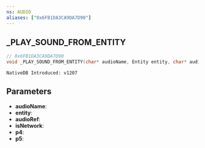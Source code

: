 ```yaml
---
ns: AUDIO
aliases: ["0x6FB1DA3CA9DA7D90"]
---
```

## _PLAY_SOUND_FROM_ENTITY

```c
// 0x6FB1DA3CA9DA7D90
void _PLAY_SOUND_FROM_ENTITY(char* audioName, Entity entity, char* audioRef, BOOL isNetwork, Any p4, Any p5);
```

```
NativeDB Introduced: v1207
```

## Parameters
* **audioName**:
* **entity**:
* **audioRef**:
* **isNetwork**:
* **p4**:
* **p5**:

